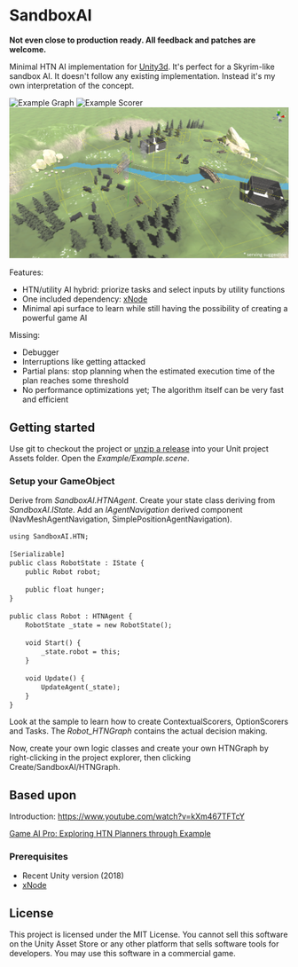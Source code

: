 # SandboxAI
**Not even close to production ready. All feedback and patches are welcome.**

Minimal HTN AI implementation for [Unity3d](https://unity3d.com). It's perfect for a Skyrim-like sandbox AI. It doesn't follow any existing implementation. Instead it's
my own interpretation of the concept. 

![Example Graph](Docs/ExampleGraph.jpg)
![Example Scorer](Docs/ExampleScorer.jpg)
![Example Scorer](Docs/ServingSuggestion.png)

Features:
- HTN/utility AI hybrid: priorize tasks and select inputs by utility functions
- One included dependency: [xNode](https://github.com/Siccity/xNode)
- Minimal api surface to learn while still having the possibility of creating a powerful game AI

Missing:
- Debugger
- Interruptions like getting attacked
- Partial plans: stop planning when the estimated execution time of the plan reaches some threshold
- No performance optimizations yet; The algorithm itself can be very fast and efficient

## Getting started
Use git to checkout the project or [unzip a release](https://github.com/SirPolly/SandboxAI/releases) into your Unit project Assets folder. Open the *Example/Example.scene*.

### Setup your GameObject
Derive from *SandboxAI.HTNAgent*. Create your state class deriving from *SandboxAI.IState*. 
Add an *IAgentNavigation* derived component (NavMeshAgentNavigation, SimplePositionAgentNavigation).

```CSharp
using SandboxAI.HTN;

[Serializable]
public class RobotState : IState {
	public Robot robot;

	public float hunger;
}

public class Robot : HTNAgent {
	RobotState _state = new RobotState();

	void Start() {
		_state.robot = this;
    }

	void Update() {
		UpdateAgent(_state);
	}
}
```

Look at the sample to learn how to create ContextualScorers, OptionScorers and Tasks. The *Robot_HTNGraph* contains the actual decision making.

Now, create your own logic classes and create your own HTNGraph by right-clicking in the project explorer, then clicking Create/SandboxAI/HTNGraph.

## Based upon
Introduction: https://www.youtube.com/watch?v=kXm467TFTcY

[Game AI Pro: Exploring HTN Planners through Example](http://www.gameaipro.com/GameAIPro/GameAIPro_Chapter12_Exploring_HTN_Planners_through_Example.pdf)

### Prerequisites
- Recent Unity version (2018)
- [xNode](https://github.com/Siccity/xNode)

## License
This project is licensed under the MIT License. You cannot sell this software on the Unity Asset Store or any other platform that sells software tools for developers. You may use this software in a commercial game.

